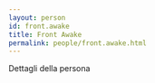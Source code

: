 ```yaml
---
layout: person
id: front.awake
title: Front Awake
permalink: people/front.awake.html
---
```


Dettagli della persona